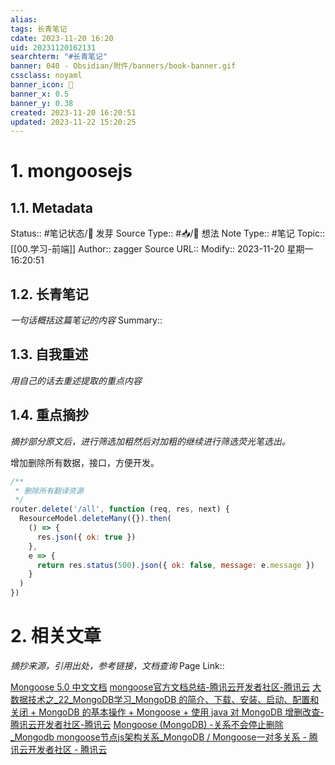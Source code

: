 ```yaml
---
alias: 
tags: 长青笔记
cdate: 2023-11-20 16:20
uid: 20231120162131
searchterm: "#长青笔记"
banner: 040 - Obsidian/附件/banners/book-banner.gif
cssclass: noyaml
banner_icon: 💌
banner_x: 0.5
banner_y: 0.38
created: 2023-11-20 16:20:51
updated: 2023-11-22 15:20:25
---
```


# 1. mongoosejs

## 1.1. Metadata

Status:: #笔记状态/🌱 发芽
Source Type:: #📥/💭 想法 
Note Type:: #笔记
Topic:: [[00.学习-前端]]
Author:: zagger
Source URL::
Modify:: 2023-11-20 星期一 16:20:51

## 1.2. 长青笔记

_一句话概括这篇笔记的内容_
Summary::

## 1.3. 自我重述

_用自己的话去重述提取的重点内容_

## 1.4. 重点摘抄

_摘抄部分原文后，进行筛选加粗然后对加粗的继续进行筛选荧光笔选出。_

增加删除所有数据，接口，方便开发。
```js
/**
 * 删除所有翻译资源
 */
router.delete('/all', function (req, res, next) {
  ResourceModel.deleteMany({}).then(
    () => {
      res.json({ ok: true })
    },
    e => {
      return res.status(500).json({ ok: false, message: e.message })
    }
  )
})

```
# 2. 相关文章

_摘抄来源，引用出处，参考链接，文档查询_
Page Link::

[Mongoose 5.0 中文文档](http://www.mongoosejs.net/docs/api.html#deletemany_deleteMany)
[mongoose官方文档总结-腾讯云开发者社区-腾讯云](https://cloud.tencent.com/developer/article/2143268?from=15425)
[大数据技术之\_22\_MongoDB学习\_MongoDB 的简介、下载、安装、启动、配置和关闭 + MongoDB 的基本操作 + Mongoose + 使用 java 对 MongoDB 增删改查-腾讯云开发者社区-腾讯云](https://cloud.tencent.com/developer/article/1426365?from=15425)
[Mongoose (MongoDB) -关系不会停止删除\_Mongodb mongoose节点js架构关系\_MongoDB / Mongoose一对多关系 - 腾讯云开发者社区 - 腾讯云](https://cloud.tencent.com/developer/information/Mongoose%20(MongoDB)%20-%E5%85%B3%E7%B3%BB%E4%B8%8D%E4%BC%9A%E5%81%9C%E6%AD%A2%E5%88%A0%E9%99%A4)